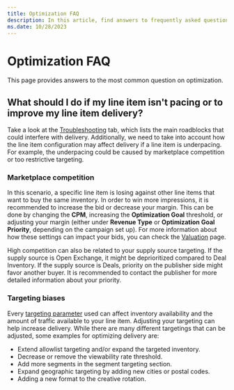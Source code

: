 ```yaml
---
title: Optimization FAQ
description: In this article, find answers to frequently asked question (FAQ) regarding Optimization.
ms.date: 10/28/2023
---
```


# Optimization FAQ

This page provides answers to the most common question on optimization.

## What should I do if my line item isn't pacing or to improve my line item delivery?

Take a look at the [Troubleshooting](troubleshoot-your-augmented-line-item-delivery-and-bid-performance.md) tab, which lists the main roadblocks that could interfere with delivery. Additionally, we need to take into account how the line item configuration may affect delivery if a line item is underpacing. For example, the underpacing could be caused by marketplace competition or too restrictive targeting.

### Marketplace competition

In this scenario, a specific line item is losing against other line items that want to buy the same inventory. In order to win more impressions, it is recommended to increase the bid or decrease your margin. This can be done by changing the **CPM**, increasing the **Optimization Goal** threshold, or adjusting your margin (either under **Revenue Type** or **Optimization Goal Priority**, depending on the campaign set up). For more information about how these settings can impact your bids, you can check the [Valuation](valuation.md) page.

High competition can also be related to your supply source targeting. If the supply source is Open Exchange, it might be deprioritized compared to Deal Inventory. If the supply source is Deals, priority on the publisher side might favor another buyer. It is recommended to contact the publisher for more detailed information about your priority.

### Targeting biases

Every [targeting parameter](buy-side-targeting.md) used can affect inventory availability and the amount of traffic available to your line item. Adjusting your targeting can help increase delivery. While there are many different targetings that can be adjusted, some examples for optimizing delivery are:

- Extend allowlist targeting and/or expand the targeted inventory.
- Decrease or remove the viewability rate threshold.
- Add more segments in the segment targeting section.
- Expand geographic targeting by adding new cities or postal codes.
- Adding a new format to the creative rotation.
